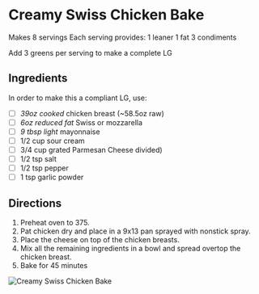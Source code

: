 # Creamy Swiss Chicken Bake

Makes 8 servings
Each serving provides:
1 leaner
1 fat
3 condiments

Add 3 greens per serving to make a complete LG

## Ingredients

In order to make this a compliant LG, use:

- [ ] *39oz cooked* chicken breast (~58.5oz raw)
- [ ] *6oz reduced fat* Swiss or mozzarella
- [ ] *9 tbsp light* mayonnaise
- [ ] 1/2 cup sour cream
- [ ] 3/4 cup grated Parmesan Cheese divided)
- [ ] 1/2 tsp salt
- [ ] 1/2 tsp pepper
- [ ] 1 tsp garlic powder

## Directions
1. Preheat oven to 375. 
2. Pat chicken dry and place in a 9x13 pan sprayed with nonstick spray. 
3. Place the cheese on top of the chicken breasts.
4. Mix all the remaining ingredients in a bowl and spread overtop the chicken breast.
5. Bake for 45 minutes

![Creamy Swiss Chicken Bake](CreamySwissChickenBake-2024-02-23-20-42-30.png)